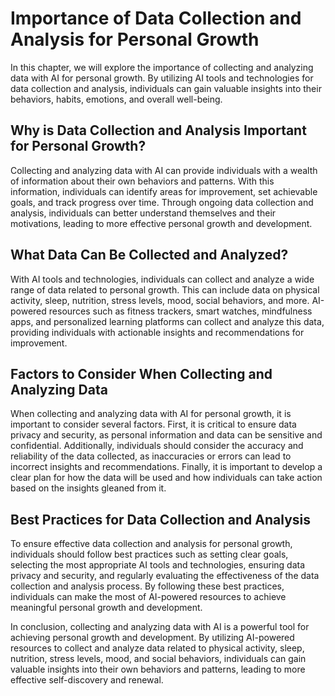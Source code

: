 Importance of Data Collection and Analysis for Personal Growth
====================================================================================================================================

In this chapter, we will explore the importance of collecting and analyzing data with AI for personal growth. By utilizing AI tools and technologies for data collection and analysis, individuals can gain valuable insights into their behaviors, habits, emotions, and overall well-being.

Why is Data Collection and Analysis Important for Personal Growth?
------------------------------------------------------------------

Collecting and analyzing data with AI can provide individuals with a wealth of information about their own behaviors and patterns. With this information, individuals can identify areas for improvement, set achievable goals, and track progress over time. Through ongoing data collection and analysis, individuals can better understand themselves and their motivations, leading to more effective personal growth and development.

What Data Can Be Collected and Analyzed?
----------------------------------------

With AI tools and technologies, individuals can collect and analyze a wide range of data related to personal growth. This can include data on physical activity, sleep, nutrition, stress levels, mood, social behaviors, and more. AI-powered resources such as fitness trackers, smart watches, mindfulness apps, and personalized learning platforms can collect and analyze this data, providing individuals with actionable insights and recommendations for improvement.

Factors to Consider When Collecting and Analyzing Data
------------------------------------------------------

When collecting and analyzing data with AI for personal growth, it is important to consider several factors. First, it is critical to ensure data privacy and security, as personal information and data can be sensitive and confidential. Additionally, individuals should consider the accuracy and reliability of the data collected, as inaccuracies or errors can lead to incorrect insights and recommendations. Finally, it is important to develop a clear plan for how the data will be used and how individuals can take action based on the insights gleaned from it.

Best Practices for Data Collection and Analysis
-----------------------------------------------

To ensure effective data collection and analysis for personal growth, individuals should follow best practices such as setting clear goals, selecting the most appropriate AI tools and technologies, ensuring data privacy and security, and regularly evaluating the effectiveness of the data collection and analysis process. By following these best practices, individuals can make the most of AI-powered resources to achieve meaningful personal growth and development.

In conclusion, collecting and analyzing data with AI is a powerful tool for achieving personal growth and development. By utilizing AI-powered resources to collect and analyze data related to physical activity, sleep, nutrition, stress levels, mood, and social behaviors, individuals can gain valuable insights into their own behaviors and patterns, leading to more effective self-discovery and renewal.
